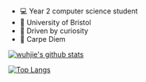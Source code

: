 - :computer: Year 2 computer science student
- :school: University of Bristol
- :information_desk_person: Driven by curiosity
- :musical_keyboard: Carpe Diem

[![wuhjie's github stats](https://github-readme-stats.vercel.app/api?username=wuhjie&count_private=true&show_icons=true&theme=dark)](https://github.com/anuraghazra/github-readme-stats)

[![Top Langs](https://github-readme-stats.vercel.app/api/top-langs/?username=wuhjie&layout=compact&langs_count=7)](https://github.com/anuraghazra/github-readme-stats)
